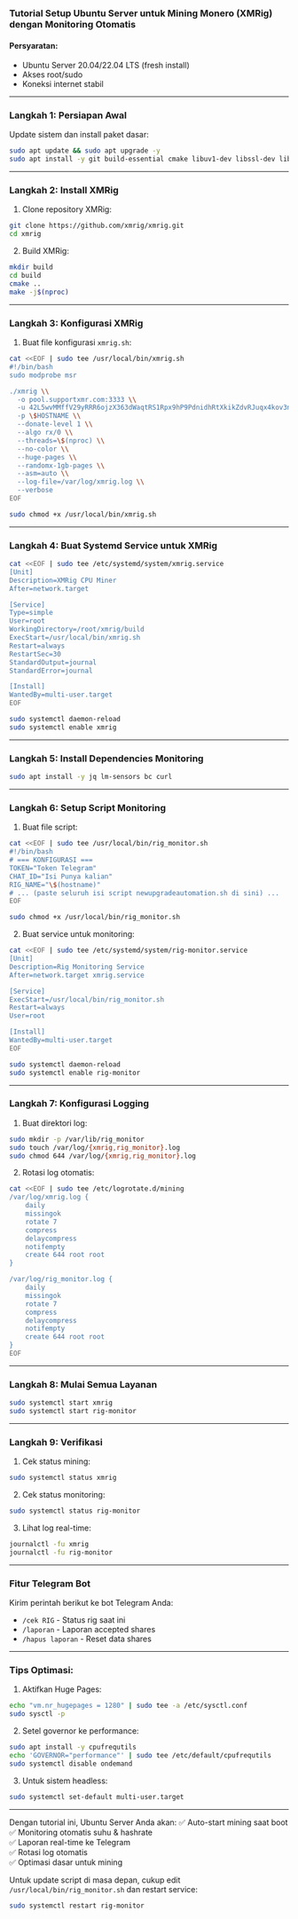 ### **Tutorial Setup Ubuntu Server untuk Mining Monero (XMRig) dengan Monitoring Otomatis**

#### **Persyaratan:**
- Ubuntu Server 20.04/22.04 LTS (fresh install)
- Akses root/sudo
- Koneksi internet stabil

---

### **Langkah 1: Persiapan Awal**
Update sistem dan install paket dasar:
```bash
sudo apt update && sudo apt upgrade -y
sudo apt install -y git build-essential cmake libuv1-dev libssl-dev libhwloc-dev
```

---

### **Langkah 2: Install XMRig**
1. Clone repository XMRig:
```bash
git clone https://github.com/xmrig/xmrig.git
cd xmrig
```

2. Build XMRig:
```bash
mkdir build
cd build
cmake ..
make -j$(nproc)
```

---

### **Langkah 3: Konfigurasi XMRig**
1. Buat file konfigurasi `xmrig.sh`:
```bash
cat <<EOF | sudo tee /usr/local/bin/xmrig.sh
#!/bin/bash
sudo modprobe msr

./xmrig \\
  -o pool.supportxmr.com:3333 \\
  -u 42L5wvMMffV29yRRR6ojzX363dWaqtRS1Rpx9hP9PdnidhRtXkikZdvRJuqx4kov3n7YX6ZFa1yA2JhGGinP745g6MmsUEC \\
  -p \$HOSTNAME \\
  --donate-level 1 \\
  --algo rx/0 \\
  --threads=\$(nproc) \\
  --no-color \\
  --huge-pages \\
  --randomx-1gb-pages \\
  --asm=auto \\
  --log-file=/var/log/xmrig.log \\
  --verbose
EOF

sudo chmod +x /usr/local/bin/xmrig.sh
```

---

### **Langkah 4: Buat Systemd Service untuk XMRig**
```bash
cat <<EOF | sudo tee /etc/systemd/system/xmrig.service
[Unit]
Description=XMRig CPU Miner
After=network.target

[Service]
Type=simple
User=root
WorkingDirectory=/root/xmrig/build
ExecStart=/usr/local/bin/xmrig.sh
Restart=always
RestartSec=30
StandardOutput=journal
StandardError=journal

[Install]
WantedBy=multi-user.target
EOF

sudo systemctl daemon-reload
sudo systemctl enable xmrig
```

---

### **Langkah 5: Install Dependencies Monitoring**
```bash
sudo apt install -y jq lm-sensors bc curl
```

---

### **Langkah 6: Setup Script Monitoring**
1. Buat file script:
```bash
cat <<EOF | sudo tee /usr/local/bin/rig_monitor.sh
#!/bin/bash
# === KONFIGURASI ===
TOKEN="Token Telegram"
CHAT_ID="Isi Punya kalian"
RIG_NAME="\$(hostname)"
# ... (paste seluruh isi script newupgradeautomation.sh di sini) ...
EOF

sudo chmod +x /usr/local/bin/rig_monitor.sh
```

2. Buat service untuk monitoring:
```bash
cat <<EOF | sudo tee /etc/systemd/system/rig-monitor.service
[Unit]
Description=Rig Monitoring Service
After=network.target xmrig.service

[Service]
ExecStart=/usr/local/bin/rig_monitor.sh
Restart=always
User=root

[Install]
WantedBy=multi-user.target
EOF

sudo systemctl daemon-reload
sudo systemctl enable rig-monitor
```

---

### **Langkah 7: Konfigurasi Logging**
1. Buat direktori log:
```bash
sudo mkdir -p /var/lib/rig_monitor
sudo touch /var/log/{xmrig,rig_monitor}.log
sudo chmod 644 /var/log/{xmrig,rig_monitor}.log
```

2. Rotasi log otomatis:
```bash
cat <<EOF | sudo tee /etc/logrotate.d/mining
/var/log/xmrig.log {
    daily
    missingok
    rotate 7
    compress
    delaycompress
    notifempty
    create 644 root root
}

/var/log/rig_monitor.log {
    daily
    missingok
    rotate 7
    compress
    delaycompress
    notifempty
    create 644 root root
}
EOF
```

---

### **Langkah 8: Mulai Semua Layanan**
```bash
sudo systemctl start xmrig
sudo systemctl start rig-monitor
```

---

### **Langkah 9: Verifikasi**
1. Cek status mining:
```bash
sudo systemctl status xmrig
```

2. Cek status monitoring:
```bash
sudo systemctl status rig-monitor
```

3. Lihat log real-time:
```bash
journalctl -fu xmrig
journalctl -fu rig-monitor
```

---

### **Fitur Telegram Bot**
Kirim perintah berikut ke bot Telegram Anda:
- `/cek RIG` - Status rig saat ini
- `/laporan` - Laporan accepted shares
- `/hapus laporan` - Reset data shares

---

### **Tips Optimasi:**
1. Aktifkan Huge Pages:
```bash
echo "vm.nr_hugepages = 1280" | sudo tee -a /etc/sysctl.conf
sudo sysctl -p
```

2. Setel governor ke performance:
```bash
sudo apt install -y cpufrequtils
echo 'GOVERNOR="performance"' | sudo tee /etc/default/cpufrequtils
sudo systemctl disable ondemand
```

3. Untuk sistem headless:
```bash
sudo systemctl set-default multi-user.target
```

---

Dengan tutorial ini, Ubuntu Server Anda akan:
✅ Auto-start mining saat boot  
✅ Monitoring otomatis suhu & hashrate  
✅ Laporan real-time ke Telegram  
✅ Rotasi log otomatis  
✅ Optimasi dasar untuk mining  

Untuk update script di masa depan, cukup edit `/usr/local/bin/rig_monitor.sh` dan restart service:
```bash
sudo systemctl restart rig-monitor
```
